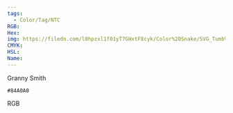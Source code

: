 ```yaml
---
tags:
  - Color/Tag/NTC
RGB:
Hex:
img: https://filedn.com/l0hpzxl1f01yT7GHxtF8cyk/Color%20Snake/SVG_Tumb%20Mass%20No%20Name/84A0A0.svg
CMYK:
HSL:
Name:
---
```

Granny Smith
```palette
#84A0A0
```
RGB
